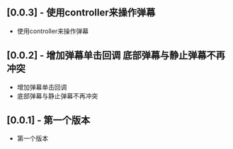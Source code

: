 ## [0.0.3] - 使用controller来操作弹幕

* 使用controller来操作弹幕
## [0.0.2] - 增加弹幕单击回调 底部弹幕与静止弹幕不再冲突

* 增加弹幕单击回调
* 底部弹幕与静止弹幕不再冲突


## [0.0.1] - 第一个版本

* 第一个版本
